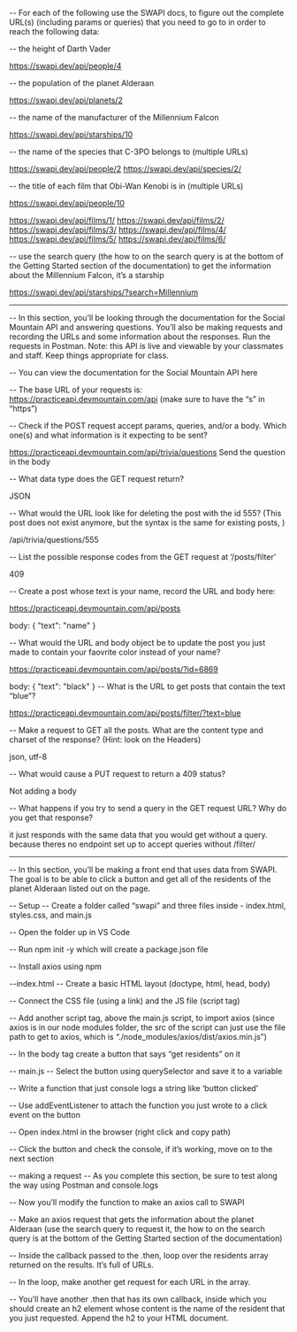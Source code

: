-- For each of the following use the SWAPI docs, to figure out the complete URL(s) (including params or queries) that you need to go to in order to reach the following data:

-- the height of Darth Vader

https://swapi.dev/api/people/4

-- the population of the planet Alderaan

https://swapi.dev/api/planets/2

-- the name of the manufacturer of the Millennium Falcon

https://swapi.dev/api/starships/10

-- the name of the species that C-3PO belongs to (multiple URLs)

https://swapi.dev/api/people/2
https://swapi.dev/api/species/2/

-- the title of each film that Obi-Wan Kenobi is in (multiple URLs)

https://swapi.dev/api/people/10

https://swapi.dev/api/films/1/
https://swapi.dev/api/films/2/
https://swapi.dev/api/films/3/
https://swapi.dev/api/films/4/
https://swapi.dev/api/films/5/
https://swapi.dev/api/films/6/

-- use the search query (the how to on the search query is at the bottom of the Getting Started section of the documentation) to get the information about the Millennium Falcon, it’s a starship 

https://swapi.dev/api/starships/?search=Millennium


--------------------------------------------------------------------------------------------------------------------------------------------------------------------


-- In this section, you’ll be looking through the documentation for the Social Mountain API and answering questions. You’ll also be making requests and recording the URLs and some information about the responses. Run the requests in Postman. Note: this API is live and viewable by your classmates and staff. Keep things appropriate for class.

-- You can view the documentation for the Social Mountain API here

-- The base URL of your requests is: https://practiceapi.devmountain.com/api (make sure to have the “s” in “https”)

-- Check if the POST request accept params, queries, and/or a body. Which one(s) and what information is it expecting to be sent?

https://practiceapi.devmountain.com/api/trivia/questions
Send the question in the body

-- What data type does the GET request return?

JSON

-- What would the URL look like for deleting the post with the id 555? (This post does not exist anymore, but the syntax is the same for existing posts, )

/api/trivia/questions/555

-- List the possible response codes from the GET request at ‘/posts/filter’

409

-- Create a post whose text is your name, record the URL and body here:

https://practiceapi.devmountain.com/api/posts

body: {
    "text": "name"
}

-- What would the URL and body object be to update the post you just made to contain your faovrite color instead of your name?

https://practiceapi.devmountain.com/api/posts/?id=6869

body: {
    "text": "black"
}
-- What is the URL to get posts that contain the text “blue”?

https://practiceapi.devmountain.com/api/posts/filter/?text=blue

-- Make a request to GET all the posts. What are the content type and charset of the response? (Hint: look on the Headers)

json, utf-8

-- What would cause a PUT request to return a 409 status?

Not adding a body

-- What happens if you try to send a query in the GET request URL? Why do you get that response?

it just responds with the same data that you would get without a query. because theres no endpoint set up to accept queries without /filter/


--------------------------------------------------------------------------------------------------------------------------------------------------------------------


-- In this section, you’ll be making a front end that uses data from SWAPI. The goal is to be able to click a button and get all of the residents of the planet Alderaan listed out on the page.

-- Setup
-- Create a folder called “swapi” and three files inside - index.html, styles.css, and main.js

-- Open the folder up in VS Code

-- Run npm init -y which will create a package.json file

-- Install axios using npm

--index.html
-- Create a basic HTML layout (doctype, html, head, body)

-- Connect the CSS file (using a link) and the JS file (script tag)

-- Add another script tag, above the main.js script, to import axios (since axios is in our node modules folder, the src of the script can just use the file path to get to axios, which is “./node_modules/axios/dist/axios.min.js”)

-- In the body tag create a button that says “get residents” on it

-- main.js
-- Select the button using querySelector and save it to a variable

-- Write a function that just console logs a string like ‘button clicked’

-- Use addEventListener to attach the function you just wrote to a click event on the button

-- Open index.html in the browser (right click and copy path)

-- Click the button and check the console, if it’s working, move on to the next section

-- making a request
-- As you complete this section, be sure to test along the way using Postman and console.logs

-- Now you’ll modify the function to make an axios call to SWAPI

-- Make an axios request that gets the information about the planet Alderaan (use the search query to request it, the how to on the search query is at the bottom of the Getting Started section of the documentation)

-- Inside the callback passed to the .then, loop over the residents array returned on the results. It’s full of URLs.

-- In the loop, make another get request for each URL in the array.

-- You’ll have another .then that has its own callback, inside which you should create an h2 element whose content is the name of the resident that you just requested. Append the h2 to your HTML document.